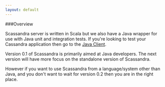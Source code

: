 ```yaml
---
layout: default
---
```


###Overview

Scassandra server is written in Scala but we also have a Java wrapper for use with Java unit and integration tests.
If you're looking to test your Cassandra application then go to the [Java Client](www.scassandra.org/java-lcient).

Version 0.1 of Scassandra is primarily aimed at Java developers. The next version will have more focus on the standalone version of Scassandra.

However if you want to use Scassandra from a language/system other than Java, and you don't want to wait for version 0.2 then you are in the right place.



